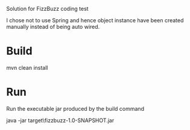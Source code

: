 Solution for FizzBuzz coding test

I chose not to use Spring and hence object instance have been created manually instead of being auto wired.

# Build
mvn clean install

# Run
Run the executable jar produced by the build command

java -jar target\fizzbuzz-1.0-SNAPSHOT.jar
